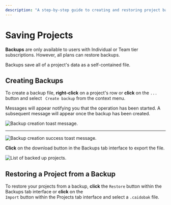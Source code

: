 ```yaml
---
description: "A step-by-step guide to creating and restoring project backups in Caido including backup creation, export, and import functionality."
---
```


# Saving Projects

<ProContainer>
<b>Backups</b> are only available to users with Individual or Team tier subscriptions. However, all plans can restore backups.
</ProContainer>

Backups save all of a project's data as a self-contained file.

## Creating Backups

To create a backup file, **right-click** on a project's row or **click** on the `...` button and select <code><Icon icon="fas fa-hard-drive" /> Create backup</code> from the context menu.

Messages will appear notifying you that the operation has been started. A subsequent message will appear once the backup has been created.

<img alt="Backup creation toast message." src="/_images/backups_toast_message_creating.png" center>

---

<img alt="Backup creation success toast message." src="/_images/backups_toast_message_success.png" center>

**Click** on the download button <code><Icon icon="fas fa-download" /></code> in the Backups tab interface to export the file.

<img alt="List of backed up projects." src="/_images/backups_list.png" center>

## Restoring a Project from a Backup

To restore your projects from a backup, **click** the `Restore` button within the Backups tab interface or **click** on the <code><Icon icon="fas fa-file-import" /> Import</code> button within the Projects tab interface and select a `.caidobak` file.
